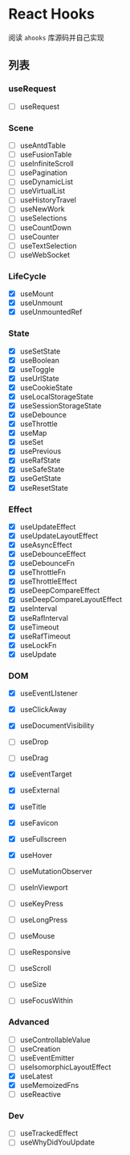 # React Hooks

阅读 `ahooks` 库源码并自己实现

## 列表

### useRequest
- [ ] useRequest

### Scene
- [ ] useAntdTable
- [ ] useFusionTable
- [ ] useInfiniteScroll
- [ ] usePagination
- [ ] useDynamicList
- [ ] useVirtualList
- [ ] useHistoryTravel
- [ ] useNewWork
- [ ] useSelections
- [ ] useCountDown
- [ ] useCounter
- [ ] useTextSelection
- [ ] useWebSocket

### LifeCycle
- [x] useMount
- [x] useUnmount
- [x] useUnmountedRef
### State
- [x] useSetState
- [x] useBoolean
- [x] useToggle
- [x] useUrlState
- [x] useCookieState
- [x] useLocalStorageState
- [x] useSessionStorageState
- [x] useDebounce
- [x] useThrottle
- [x] useMap
- [x] useSet
- [x] usePrevious
- [x] useRafState
- [x] useSafeState
- [x] useGetState
- [x] useResetState

### Effect
- [x] useUpdateEffect
- [x] useUpdateLayoutEffect
- [x] useAsyncEffect
- [x] useDebounceEffect
- [x] useDebounceFn
- [x] useThrottleFn
- [x] useThrottleEffect
- [x] useDeepCompareEffect
- [x] useDeepCompareLayoutEffect
- [x] useInterval
- [x] useRafInterval
- [x] useTimeout
- [x] useRafTimeout
- [x] useLockFn
- [x] useUpdate

### DOM
- [x] useEventLIstener
- [x] useClickAway
- [x] useDocumentVisibility
- [ ] useDrop
- [ ] useDrag
- [x] useEventTarget
- [x] useExternal
- [x] useTitle
- [x] useFavicon
- [x] useFullscreen
- [x] useHover
- [ ] useMutationObserver
- [ ] useInViewport
- [ ] useKeyPress
- [ ] useLongPress
- [ ] useMouse
- [ ] useResponsive
- [ ] useScroll
- [ ] useSize
- [ ] useFocusWithin



### Advanced
- [ ] useControllableValue
- [ ] useCreation
- [ ] useEventEmitter
- [ ] useIsomorphicLayoutEffect
- [x] useLatest
- [x] useMemoizedFns
- [ ] useReactive

### Dev
- [ ] useTrackedEffect
- [ ] useWhyDidYouUpdate
